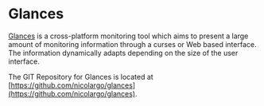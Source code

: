 # Glances

[Glances](https://nicolargo.github.io/glances/) is a cross-platform monitoring tool which aims to present a large amount of monitoring information through a curses or Web based interface. The information dynamically adapts depending on the size of the user interface.

The GIT Repository for Glances is located at [https://github.com/nicolargo/glances](https://github.com/nicolargo/glances).

